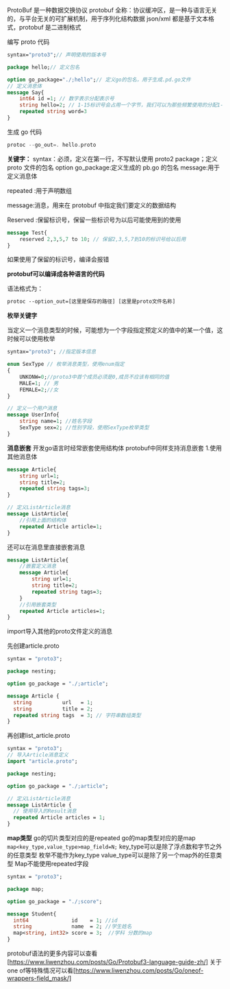 ProtoBuf
是一种数据交换协议
protobuf 全称：协议缓冲区，是一种与语言无关的，与平台无关的可扩展机制，用于序列化结构数据
json/xml 都是基于文本格式，protobuf 是二进制格式

编写 proto 代码

```protobuf
syntax="proto3";// 声明使用的版本号

package hello;// 定义包名

option go_package="./;hello";// 定义go的包名，用于生成.pd.go文件
// 定义消息体
message Say{
    int64 id =1; // 数字表示分配表示号
    string hello=2; // 1-15标识号会占用一个字节，我们可以为那些频繁使用的分配1-15
    repeated string word=3
}
```

生成 go 代码

```go
protoc --go_out=. hello.proto
```

**关键字：**
syntax：必须，定义在第一行，不写默认使用 proto2
package；定义 proto 文件的包名
option go_package:定义生成的 pb.go 的包名
message:用于定义消息体

repeated :用于声明数组

message:消息，用来在 protobuf 中指定我们要定义的数据结构

Reserved :保留标识号，保留一些标识号为以后可能使用到的使用

```protobuf
message Test{
    reserved 2,3,5,7 to 10; // 保留2,3,5,7到10的标识号给以后用
}
```
如果使用了保留的标识号，编译会报错

**protobuf可以编译成各种语言的代码**

语法格式为：
```protobuf
protoc --option_out=[这里是保存的路径] [这里是proto文件名称]
```

**枚举关键字**

当定义一个消息类型的时候，可能想为一个字段指定预定义的值中的某一个值，这时候可以使用枚举

```protobuf
syntax="proto3"; //指定版本信息

enum SexType // 枚举消息类型，使用enum指定
{
    UNKONW=0;//proto3中首个成员必须是0,成员不应该有相同的值
    MALE=1; // 男
    FEMALE=2;//女
}

// 定义一个用户消息
message UserInfo{
    string name=1; //姓名字段
    SexType sex=2; //性别字段，使用SexType枚举类型
}

```

**消息嵌套**
开发go语言时经常嵌套使用结构体
protobuf中同样支持消息嵌套
1.使用其他消息体
```protobuf
message Article{
    string url=1;
    string title=2;
    repeated string tags=3;
}

// 定义ListArticle消息
message ListArticle{
    //引用上面的结构体
    repeated Article article=1;
}
```

还可以在消息里直接嵌套消息
```protobuf
message ListArticle{
    //嵌套定义消息
    message Article{
        string url=1;
        string title=2;
        repeated string tags=3;
    }
    //引用嵌套类型
    repeated Article articles=1;
}
```

import导入其他的proto文件定义的消息

先创建article.proto
```protobuf
syntax = "proto3";

package nesting;

option go_package = "./;article";

message Article {
  string          url   = 1;
  string          title = 2;
  repeated string tags  = 3; // 字符串数组类型
}
```
再创建list_article.proto
```protobuf
syntax = "proto3";
// 导入Article消息定义
import "article.proto";

package nesting;

option go_package = "./;article";

// 定义ListArticle消息
message ListArticle {
  // 使用导入的Result消息
  repeated Article articles = 1;
}
```

**map类型**
go的切片类型对应的是repeated
go的map类型对应的是map
`map<key_type,value_type>map_field=N;`
key_type可以是除了浮点数和字节之外的任意类型
枚举不能作为key_type
value_type可以是除了另一个map外的任意类型
Map不能使用repeated字段

```protobuf
syntax = "proto3";

package map;

option go_package = "./;score";

message Student{
  int64              id    = 1; //id
  string             name  = 2; //学生姓名
  map<string, int32> score = 3;  //学科 分数的map
}
```

protobuf语法的更多内容可以查看[https://www.liwenzhou.com/posts/Go/Protobuf3-language-guide-zh/]
关于one of等特殊情况可以看[https://www.liwenzhou.com/posts/Go/oneof-wrappers-field_mask/]